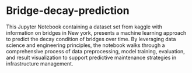 # Bridge-decay-prediction

This Jupyter Notebook containing a dataset set from kaggle with information on bridges in New york, presents a machine learning approach to predict the decay condition of bridges over time. By leveraging data science and engineering principles, the notebook walks through a comprehensive process of data preprocessing, model training, evaluation, and result visualization to support predictive maintenance strategies in infrastructure management.
